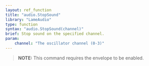 ```yaml
---
layout: ref_function
title: "audio.StopSound"
library: "LameAudio"
type: function
syntax: "audio.StopSound(channel)"
brief: Stop sound on the specified channel.
param:
    channel: "The oscillator channel (0-3)"
---
```


> **NOTE:** This command requires the envelope to be enabled.
